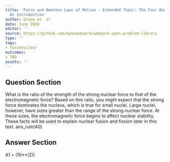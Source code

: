 ```yaml
---
title: 'Force and Newtons Laws of Motion - Extended Topic: The Four Basic Forces -
  An Introduction'
author: Urone et. al
date: June 2018
editor: ''
source: https://github.com/openwebwork/webwork-open-problem-library
type: ''
tags:
- forcenuclear
outcomes:
- TBD
assets: ''
---
```


## Question Section 

What is the ratio of the strength of the strong nuclear force to that of the electromagnetic force? Based on this ratio, you might expect that the strong force dominates the nucleus, which is true for small nuclei. Large nuclei, however, have sizes greater than the range of the strong nuclear force. At these sizes, the electromagnetic force begins to affect nuclear stability. These facts will be used to explain nuclear fusion and fission later in this text.
ans_rule(40)



## Answer Section

A1 = (10**(2))